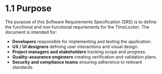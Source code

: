 # 1.1 Purpose
The purpose of this Software Requirements Specification (SRS) is to define the functional and non‑functional requirements for the *TimeLocker*. The document is intended for:

- **Developers** responsible for implementing and testing the application.
- **UX / UI designers** defining user interactions and visual design.
- **Project managers and stakeholders** tracking scope and progress.
- **Quality‑assurance engineers** creating verification and validation plans.
- **Security and compliance teams** ensuring adherence to relevant standards.

